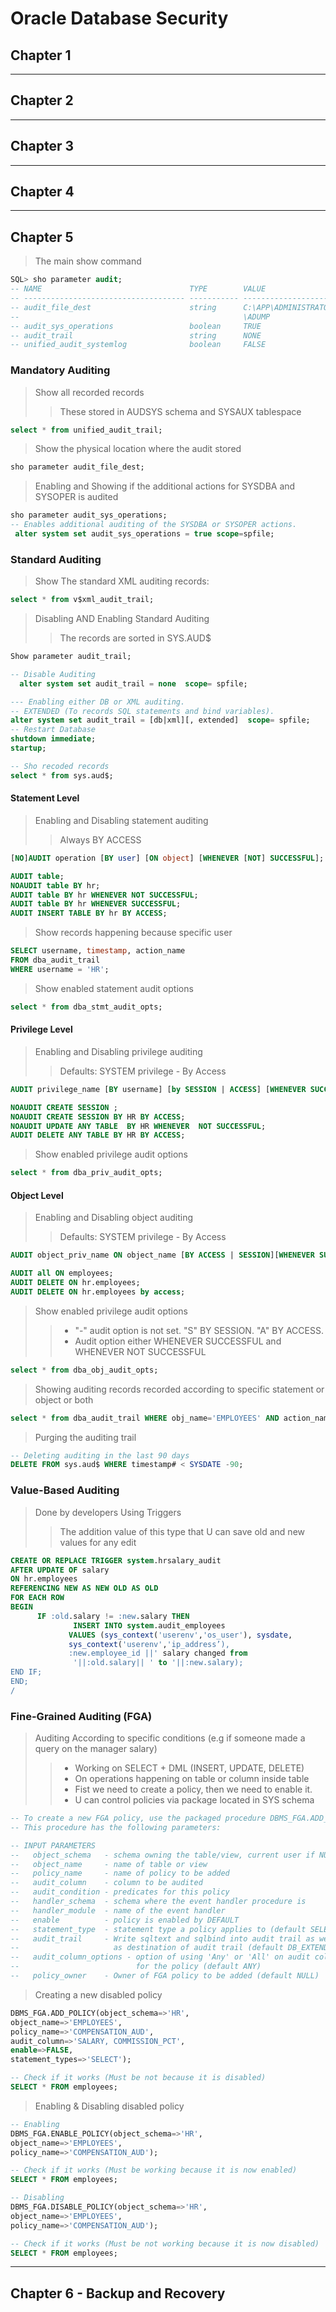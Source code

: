 # Oracle Database Security

## Chapter 1

---

## Chapter 2

---

## Chapter 3

---

## Chapter 4

---

## Chapter 5

> The main show command

```sql
SQL> sho parameter audit;
-- NAME                                 TYPE        VALUE
-- ------------------------------------ ----------- ------------------------------
-- audit_file_dest                      string      C:\APP\ADMINISTRATOR\ADMIN\SEC
--                                                  \ADUMP
-- audit_sys_operations                 boolean     TRUE
-- audit_trail                          string      NONE
-- unified_audit_systemlog              boolean     FALSE
```

### Mandatory Auditing

> Show all recorded records
>
> > These stored in AUDSYS schema and SYSAUX tablespace

```sql
select * from unified_audit_trail;
```

> Show the physical location where the audit stored

```sql
sho parameter audit_file_dest;
```

> Enabling and Showing if the additional actions for SYSDBA and SYSOPER is audited

```sql
sho parameter audit_sys_operations;
-- Enables additional auditing of the SYSDBA or SYSOPER actions.
 alter system set audit_sys_operations = true scope=spfile;
```

### Standard Auditing

> Show The standard XML auditing records:

```sql
select * from v$xml_audit_trail;
```

> Disabling AND Enabling Standard Auditing
>
> > The records are sorted in SYS.AUD$

```sql
Show parameter audit_trail;

-- Disable Auditing
  alter system set audit_trail = none  scope= spfile;

--- Enabling either DB or XML auditing.
-- EXTENDED (To records SQL statements and bind variables).
alter system set audit_trail = [db|xml][, extended]  scope= spfile;
-- Restart Database
shutdown immediate;
startup;

-- Sho recoded records
select * from sys.aud$;
```

#### Statement Level

> Enabling and Disabling statement auditing
>
> > Always BY ACCESS

```sql
[NO]AUDIT operation [BY user] [ON object] [WHENEVER [NOT] SUCCESSFUL];

AUDIT table;
NOAUDIT table BY hr;
AUDIT table BY hr WHENEVER NOT SUCCESSFUL;
AUDIT table BY hr WHENEVER SUCCESSFUL;
AUDIT INSERT TABLE BY hr BY ACCESS;
```

> Show records happening because specific user

```sql
SELECT username, timestamp, action_name
FROM dba_audit_trail
WHERE username = 'HR';
```

> Show enabled statement audit options

```sql
select * from dba_stmt_audit_opts;
```

#### Privilege Level

> Enabling and Disabling privilege auditing
>
> > Defaults: SYSTEM privilege - By Access

```sql
AUDIT privilege_name [BY username] [by SESSION | ACCESS] [WHENEVER SUCCESSFUL | NOT SUCCESSFUL]

NOAUDIT CREATE SESSION ;
NOAUDIT CREATE SESSION BY HR BY ACCESS;
NOAUDIT UPDATE ANY TABLE  BY HR WHENEVER  NOT SUCCESSFUL;
AUDIT DELETE ANY TABLE BY HR BY ACCESS;
```

> Show enabled privilege audit options

```sql
select * from dba_priv_audit_opts;
```

#### Object Level

> Enabling and Disabling object auditing
>
> > Defaults: SYSTEM privilege - By Access

```sql
AUDIT object_priv_name ON object_name [BY ACCESS | SESSION][WHENEVER SUCCESSFUL|NOT SUCCESSFUL]

AUDIT all ON employees;
AUDIT DELETE ON hr.employees;
AUDIT DELETE ON hr.employees by access;
```

> Show enabled privilege audit options
>
> > - "-" audit option is not set. "S" BY SESSION. "A" BY ACCESS.
> > - Audit option either WHENEVER SUCCESSFUL and WHENEVER NOT SUCCESSFUL

```sql
select * from dba_obj_audit_opts;
```

> Showing auditing records recorded according to specific statement or object or both

```sql
select * from dba_audit_trail WHERE obj_name='EMPLOYEES' AND action_name='DELETE';
```

> Purging the auditing trail

```sql
-- Deleting auditing in the last 90 days
DELETE FROM sys.aud$ WHERE timestamp# < SYSDATE -90;
```

### Value-Based Auditing

> Done by developers Using Triggers
>
> > The addition value of this type that U can save old and new values for any edit

```sql
CREATE OR REPLACE TRIGGER system.hrsalary_audit
AFTER UPDATE OF salary
ON hr.employees
REFERENCING NEW AS NEW OLD AS OLD
FOR EACH ROW
BEGIN
      IF :old.salary != :new.salary THEN
              INSERT INTO system.audit_employees
             VALUES (sys_context('userenv','os_user'), sysdate,
             sys_context('userenv','ip_address’),
             :new.employee_id ||' salary changed from
              '||:old.salary|| ' to '||:new.salary);
END IF;
END;
/
```

### Fine-Grained Auditing (FGA)

> Auditing According to specific conditions (e.g if someone made a query on the manager salary)
>
> > - Working on SELECT + DML (INSERT, UPDATE, DELETE)
> > - On operations happening on table or column inside table
> > - Fist we need to create a policy, then we need to enable it.
> > - U can control policies via package located in SYS schema

```sql
-- To create a new FGA policy, use the packaged procedure DBMS_FGA.ADD_POLICY
-- This procedure has the following parameters:

-- INPUT PARAMETERS
--   object_schema   - schema owning the table/view, current user if NULL
--   object_name     - name of table or view
--   policy_name     - name of policy to be added
--   audit_column    - column to be audited
--   audit_condition - predicates for this policy
--   handler_schema  - schema where the event handler procedure is
--   handler_module  - name of the event handler
--   enable          - policy is enabled by DEFAULT
--   statement_type  - statement type a policy applies to (default SELECT)
--   audit_trail     - Write sqltext and sqlbind into audit trail as well
--                     as destination of audit trail (default DB_EXTENDED)
--   audit_column_options - option of using 'Any' or 'All' on audit columns
--                          for the policy (default ANY)
--   policy_owner    - Owner of FGA policy to be added (default NULL)
```

> Creating a new disabled policy

```sql
DBMS_FGA.ADD_POLICY(object_schema=>'HR',
object_name=>'EMPLOYEES',
policy_name=>'COMPENSATION_AUD',
audit_column=>'SALARY, COMMISSION_PCT',
enable=>FALSE,
statement_types=>'SELECT');

-- Check if it works (Must be not because it is disabled)
SELECT * FROM employees;
```

> Enabling & Disabling disabled policy

```sql
-- Enabling
DBMS_FGA.ENABLE_POLICY(object_schema=>'HR',
object_name=>'EMPLOYEES',
policy_name=>'COMPENSATION_AUD');

-- Check if it works (Must be working because it is now enabled)
SELECT * FROM employees;

-- Disabling
DBMS_FGA.DISABLE_POLICY(object_schema=>'HR',
object_name=>'EMPLOYEES',
policy_name=>'COMPENSATION_AUD');

-- Check if it works (Must be not working because it is now disabled)
SELECT * FROM employees;
```

---

## Chapter 6 - Backup and Recovery
